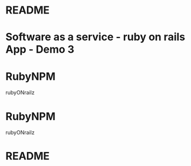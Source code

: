 
# README

Software as a service - ruby on rails App - Demo 3
=======
# RubyNPM
rubyONrailz
# RubyNPM
rubyONrailz

# README
